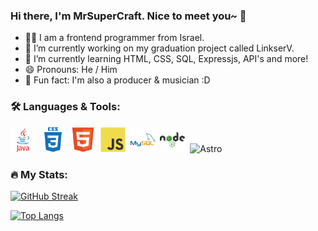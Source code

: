 ### Hi there, I'm MrSuperCraft. Nice to meet you~ 👋

- 👨‍💻 I am a frontend programmer from Israel.
- 🔗 I’m currently working on my graduation project called LinkserV.
- 🌱 I’m currently learning HTML, CSS, SQL, Expressjs, API's and more!
- 😄 Pronouns: He / Him
- 🎵 Fun fact: I'm also a producer & musician :D


### 🛠 Languages & Tools: 
<div>
  <img src="https://github.com/devicons/devicon/blob/master/icons/java/java-original-wordmark.svg" title="Java" alt="Java" width="40" height="40"/>&nbsp;
  <img src="https://github.com/devicons/devicon/blob/master/icons/css3/css3-plain-wordmark.svg"  title="CSS3" alt="CSS" width="40" height="40"/>&nbsp;
  <img src="https://github.com/devicons/devicon/blob/master/icons/html5/html5-original.svg" title="HTML5" alt="HTML" width="40" height="40"/>&nbsp;
  <img src="https://github.com/devicons/devicon/blob/master/icons/javascript/javascript-original.svg" title="JavaScript" alt="JavaScript" width="40" height="40"/>&nbsp;
  <img src="https://github.com/devicons/devicon/blob/master/icons/mysql/mysql-original-wordmark.svg" title="MySQL"  alt="MySQL" width="40" height="40"/>&nbsp;
  <img src="https://github.com/devicons/devicon/blob/master/icons/nodejs/nodejs-original-wordmark.svg" title="NodeJS" alt="NodeJS" width="40" height="40"/>&nbsp;
  <img src="https://github.com/devicons/devicon/blob/master/icons/astro-original-wordmark.svg" title="Astro" alt="Astro" width="40" height="40"/>&nbsp;
</div>

### :fire: My Stats:


[![GitHub Streak](http://github-readme-streak-stats.herokuapp.com?user=MrSuperCraft&theme=dark&background=000000)](https://git.io/streak-stats)

[![Top Langs](https://github-readme-stats.vercel.app/api/top-langs/?username=MrSuperCraft&layout=compact&theme=vision-friendly-dark)](https://github.com/anuraghazra/github-readme-stats)



